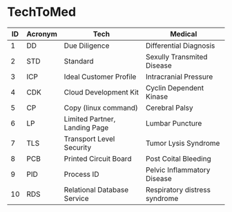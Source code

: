 # TechToMed
| ID | Acronym | Tech | Medical |
| -- | ------- | ---- | ------------- |
|  1 | DD | Due Diligence | Differential Diagnosis |
|  2 | STD | Standard | Sexully Transmited Disease |
|  3 | ICP | Ideal Customer Profile | Intracranial Pressure |
|  4 | CDK | Cloud Development Kit | Cyclin Dependent Kinase |
|  5 | CP | Copy (linux command) | Cerebral Palsy |
|  6 | LP | Limited Partner, Landing Page | Lumbar Puncture |
|  7 | TLS | Transport Level Security | Tumor Lysis Syndrome |
|  8 | PCB | Printed Circuit Board | Post Coital Bleeding |
|  9 | PID | Process ID | Pelvic Inflammatory Disease |
| 10 | RDS | Relational Database Service | Respiratory distress syndrome |
